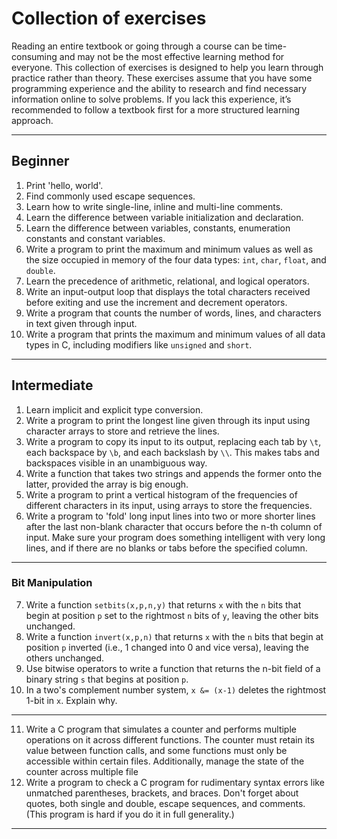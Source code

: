 # Collection of exercises

Reading an entire textbook or going through a course can be time-consuming and may not be the most effective learning method for everyone. This collection of exercises is designed to help you learn through practice rather than theory. These exercises assume that you have some programming experience and the ability to research and find necessary information online to solve problems. If you lack this experience, it’s recommended to follow a textbook first for a more structured learning approach.

--- 

## Beginner

1. Print 'hello, world'.
2. Find commonly used escape sequences.
3. Learn how to write single-line, inline and multi-line comments.
4. Learn the difference between variable initialization and declaration.
5. Learn the difference between variables, constants, enumeration constants and constant variables.
6. Write a program to print the maximum and minimum values as well as the size occupied in memory of the four data types: `int`, `char`, `float`, and `double`.
7. Learn the precedence of arithmetic, relational, and logical operators.
8. Write an input-output loop that displays the total characters received before exiting and use the increment and decrement operators.
9. Write a program that counts the number of words, lines, and characters in text given through input.
10. Write a program that prints the maximum and minimum values of all data types in C, including modifiers like `unsigned` and `short`.

---

## Intermediate

1. Learn implicit and explicit type conversion.
2. Write a program to print the longest line given through its input using character arrays to store and retrieve the lines.
3. Write a program to copy its input to its output, replacing each tab by `\t`, each backspace by `\b`, and each backslash by `\\`. This makes tabs and backspaces visible in an unambiguous way.
4. Write a function that takes two strings and appends the former onto the latter, provided the array is big enough.
5. Write a program to print a vertical histogram of the frequencies of different characters in its input, using arrays to store the frequencies.
6. Write a program to 'fold' long input lines into two or more shorter lines after the last non-blank character that occurs before the n-th column of input. Make sure your program does something intelligent with very long lines, and if there are no blanks or tabs before the specified column.

---

### Bit Manipulation

7. Write a function `setbits(x,p,n,y)` that returns `x` with the `n` bits that begin at position `p` set to the rightmost `n` bits of `y`, leaving the other bits unchanged.
8. Write a function `invert(x,p,n)` that returns `x` with the `n` bits that begin at position `p` inverted (i.e., 1 changed into 0 and vice versa), leaving the others unchanged.
9. Use bitwise operators to write a function that returns the n-bit field of a binary string `s` that begins at position `p`.
10. In a two's complement number system, `x &= (x-1)` deletes the rightmost 1-bit in `x`. Explain why.

---

11. Write a C program that simulates a counter and performs multiple operations on it across different functions. The counter must retain its value between function calls, and some functions must only be accessible within certain files. Additionally, manage the state of the counter across multiple file
12. Write a program to check a C program for rudimentary syntax errors like unmatched parentheses, brackets, and braces. Don't forget about quotes, both single and double, escape sequences, and comments. (This program is hard if you do it in full generality.)

---
